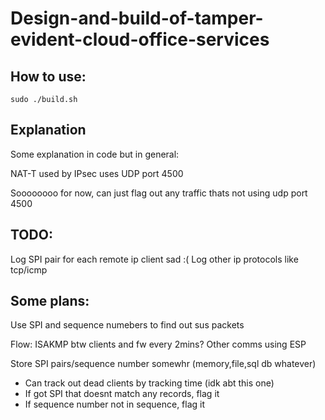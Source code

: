 # Design-and-build-of-tamper-evident-cloud-office-services

## How to use:
```
sudo ./build.sh
```


## Explanation
Some explanation in code but in general:

NAT-T used by IPsec uses UDP port 4500

Soooooooo for now, can just flag out any traffic thats not using udp port 4500 


## TODO:
Log SPI pair for each remote ip client sad :(
Log other ip protocols like tcp/icmp


## Some plans:
Use SPI and sequence numebers to find out sus packets

Flow: ISAKMP btw clients and fw every 2mins? Other comms using ESP

Store SPI pairs/sequence number somewhr (memory,file,sql db whatever)
* Can track out dead clients by tracking time (idk abt this one)
* If got SPI that doesnt match any records, flag it
* If sequence number not in sequence, flag it
